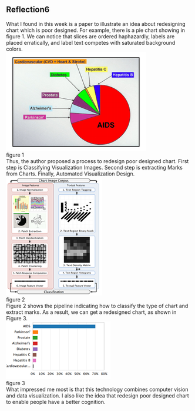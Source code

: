## Reflection6
What I found in this week is a paper to illustrate an idea about redesigning chart which is poor designed. For example, there is a pie chart showing in figure 1. We can notice that slices are ordered haphazardly, labels are placed erratically, and label text competes with saturated background colors. <br>
![img](img/reflection6-1.png)<br>
figure 1<br>
Thus, the author proposed a process to redesign poor designed chart. First step is Classifying Visualization Images. Second step is extracting Marks from Charts. Finally, Automated Visualization Design. <br>
![img](img/reflection6-2.png)<br>
figure 2<br>
Figure 2 shows the pipeline indicating how to classify the type of chart and extract marks.
As a result, we can get a redesigned chart, as shown in Figure 3.<br>
![img](img/reflection6-3.png)<br>
figure 3<br>
What impressed me most is that this technology combines computer vision and data visualization. I also like the idea that redesign poor designed chart to enable people have a better cognition. 
